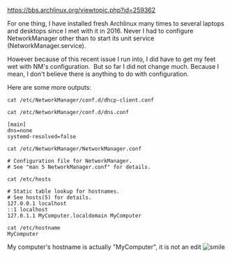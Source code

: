 

https://bbs.archlinux.org/viewtopic.php?id=259362

For one thing, I have installed fresh Archlinux many times to several laptops and desktops since I met with it in 2016. Never I had to configure NetworkManager other than to start its unit service (NetworkManager.service).

However because of this recent issue I run into, I did have to get my feet wet with NM's configuration.  But so far I did not change much. Because I mean, I don't believe there is anything to do with configuration.

Here are some more outputs:

```
cat /etc/NetworkManager/conf.d/dhcp-client.conf
```

```
cat /etc/NetworkManager/conf.d/dns.conf

[main]
dns=none
systemd-resolved=false
```

```
cat /etc/NetworkManager/NetworkManager.conf

# Configuration file for NetworkManager.
# See "man 5 NetworkManager.conf" for details.
```

```
cat /etc/hosts

# Static table lookup for hostnames.
# See hosts(5) for details.
127.0.0.1 localhost
::1 localhost
127.0.1.1 MyComputer.localdomain MyComputer
```

```
cat /etc/hostname 
MyComputer
```

My computer's hostname is actually "MyComputer", it is not an edit ![smile](https://bbs.archlinux.org/img/smilies/smile.png)



